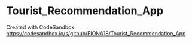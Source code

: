 # Tourist_Recommendation_App
Created with CodeSandbox
https://codesandbox.io/s/github/FIONA18/Tourist_Recommendation_App
